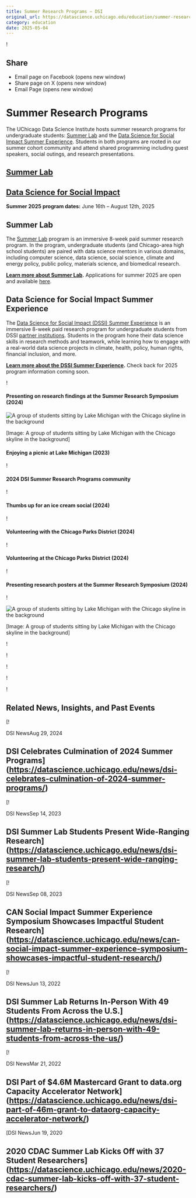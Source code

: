 ```yaml
---
title: Summer Research Programs – DSI
original_url: https://datascience.uchicago.edu/education/summer-research-programs
category: education
date: 2025-05-04
---
```


!

## Share

* Email page on Facebook (opens new window)
* Share page on X (opens new window)
* Email Page (opens new window)

<!-- Table-like structure detected -->

# Summer Research Programs

The UChicago Data Science Institute hosts summer research programs for undergraduate students: [Summer Lab](https://datascience.uchicago.edu/education/summerlab/) and the [Data Science for Social Impact Summer Experience](https://datascience.uchicago.edu/outreach/data-science-for-social-impact-network/summer-experience/). Students in both programs are rooted in our summer cohort community and attend shared programming including guest speakers, social outings, and research presentations.

## [Summer Lab](https://datascience.uchicago.edu/education/summerlab/)

## [Data Science for Social Impact](https://datascience.uchicago.edu/outreach/data-science-for-social-impact-network/summer-experience/)

**Summer 2025 program dates:** June 16th – August 12th, 2025

## Summer Lab

The [Summer Lab](https://datascience.uchicago.edu/education/summerlab/) program is an immersive 8-week paid summer research program. In the program, undergraduate students (and Chicago-area high school students) are paired with data science mentors in various domains, including computer science, data science, social science, climate and energy policy, public policy, materials science, and biomedical research.

**[Learn more about Summer Lab](https://datascience.uchicago.edu/education/summerlab/).** Applications for summer 2025 are open and available [here](https://datascience.uchicago.edu/education/internships/application/).

## Data Science for Social Impact Summer Experience

The [Data Science for Social Impact (DSSI) Summer Experience](https://datascience.uchicago.edu/outreach/data-science-for-social-impact-network/summer-experience/) is an immersive 8-week paid research program for undergraduate students from DSSI [partner institutions](https://datascience.uchicago.edu/outreach/data-science-for-social-impact-network/). Students in the program hone their data science skills in research methods and teamwork, while learning how to engage with a real-world data science projects in climate, health, policy, human rights, financial inclusion, and more.

**[Learn more about the DSSI Summer Experience](https://datascience.uchicago.edu/outreach/data-science-for-social-impact-network/summer-experience/).** Check back for 2025 program information coming soon.

!

#### Presenting on research findings at the Summer Research Symposium (2024)

![A group of students sitting by Lake Michigan with the Chicago skyline in the background](https://datascience.uchicago.edu/wp-content/uploads/2023/09/IMG_6211-1000x587.jpeg)

[Image: A group of students sitting by Lake Michigan with the Chicago skyline in the background]

#### Enjoying a picnic at Lake Michigan (2023)

!

#### 2024 DSI Summer Research Programs community

!

#### Thumbs up for an ice cream social (2024)

!

#### Volunteering with the Chicago Parks District (2024)

!

#### Volunteering at the Chicago Parks District (2024)

!

#### Presenting research posters at the Summer Research Symposium (2024)

!

![A group of students sitting by Lake Michigan with the Chicago skyline in the background](https://datascience.uchicago.edu/wp-content/uploads/2023/09/IMG_6211-244x120.jpeg)

[Image: A group of students sitting by Lake Michigan with the Chicago skyline in the background]

!

!

!

!

!

## Related News, Insights, and Past Events

<!-- Table-like structure detected -->

[!

DSI NewsAug 29, 2024

## DSI Celebrates Culmination of 2024 Summer Programs](https://datascience.uchicago.edu/news/dsi-celebrates-culmination-of-2024-summer-programs/)
[!

DSI NewsSep 14, 2023

## DSI Summer Lab Students Present Wide-Ranging Research](https://datascience.uchicago.edu/news/dsi-summer-lab-students-present-wide-ranging-research/)
[!

DSI NewsSep 08, 2023

## CAN Social Impact Summer Experience Symposium Showcases Impactful Student Research](https://datascience.uchicago.edu/news/can-social-impact-summer-experience-symposium-showcases-impactful-student-research/)
[!

DSI NewsJun 13, 2022

## DSI Summer Lab Returns In-Person With 49 Students From Across the U.S.](https://datascience.uchicago.edu/news/dsi-summer-lab-returns-in-person-with-49-students-from-across-the-us/)
[!

DSI NewsMar 21, 2022

## DSI Part of $4.6M Mastercard Grant to data.org Capacity Accelerator Network](https://datascience.uchicago.edu/news/dsi-part-of-46m-grant-to-dataorg-capacity-accelerator-network/)
[DSI NewsJun 19, 2020

## 2020 CDAC Summer Lab Kicks Off with 37 Student Researchers](https://datascience.uchicago.edu/news/2020-cdac-summer-lab-kicks-off-with-37-student-researchers/)